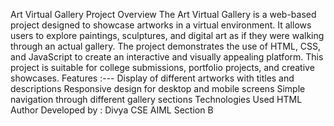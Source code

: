Art Virtual Gallery
Project Overview
The Art Virtual Gallery is a web-based project designed to showcase artworks in a virtual environment. It allows users to explore paintings, sculptures, and digital art as if they were walking through an actual gallery. The project demonstrates the use of HTML, CSS, and JavaScript to create an interactive and visually appealing platform.
This project is suitable for college submissions, portfolio projects, and creative showcases.
Features :---
Display of different artworks with titles and descriptions
Responsive design for desktop and mobile screens
Simple navigation through different gallery sections
Technologies Used
HTML
Author
Developed by : Divya
CSE AIML 
Section B 
